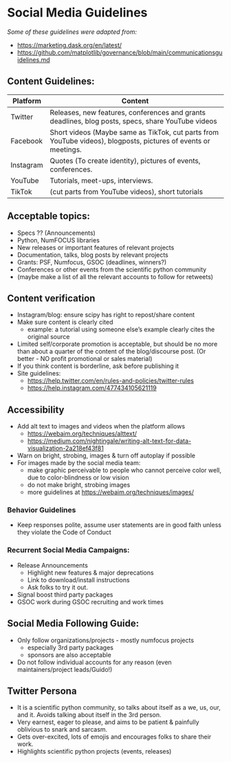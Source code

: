# Social Media Guidelines

*Some  of these guidelines were adapted from:*
- https://marketing.dask.org/en/latest/
- https://github.com/matplotlib/governance/blob/main/communicationsguidelines.md 

## Content Guidelines:

| Platform | Content  | 
| -------- | -------- | 
| Twitter  | Releases, new features, conferences and grants deadlines, blog posts, specs, share YouTube videos |
| Facebook  | Short videos (Maybe same as TikTok, cut parts from YouTube videos), blogposts, pictures of events or meetings. |
| Instagram  | Quotes (To create identity), pictures of events, conferences. |
| YouTube  | Tutorials, meet-ups, interviews. |
| TikTok  | (cut parts from YouTube videos), short tutorials |

## Acceptable topics:

- Specs ?? (Announcements)
- Python, NumFOCUS libraries
- New releases or important features of relevant projects
- Documentation, talks, blog posts by relevant projects
- Grants: PSF, Numfocus, GSOC (deadlines, winners?)
- Conferences or other events from the scientific python community
- (maybe make a list of all the relevant accounts to follow for retweets)

## Content verification

- Instagram/blog: ensure scipy has right to repost/share content
- Make sure content is clearly cited
    - example: a tutorial using someone else’s example clearly cites the original source
- Limited self/corporate promotion is acceptable, but should be no more than about a quarter of the content of the blog/discourse post. (Or better - NO profit promotional or sales material)
- If you think content is borderline, ask before publishing it
- Site guidelines:
    - https://help.twitter.com/en/rules-and-policies/twitter-rules
    - https://help.instagram.com/477434105621119

## Accessibility

- Add alt text to images and videos when the platform allows
    - https://webaim.org/techniques/alttext/
    - https://medium.com/nightingale/writing-alt-text-for-data-visualization-2a218ef43f81
- Warn on bright, strobing, images & turn off autoplay if possible
- For images made by the social media team:
    - make graphic perceivable to people who cannot perceive color well, due to color-blindness or low vision
    - do not make bright, strobing images
    - more guidelines at https://webaim.org/techniques/images/

### Behavior Guidelines

- Keep responses polite, assume user statements are in good faith unless they violate the Code of Conduct

### Recurrent Social Media Campaigns:

- Release Announcements
    - Highlight new features & major deprecations
    - Link to download/install instructions
    - Ask folks to try it out.
- Signal boost third party packages
- GSOC work during GSOC recruiting and work times

## Social Media Following Guide:

- Only follow organizations/projects - mostly numfocus projects
    - especially 3rd party packages
    - sponsors are also acceptable
- Do not follow individual accounts for any reason (even maintainers/project leads/Guido!)

## Twitter Persona

- It is a scientific python community, so talks about itself as a we, us, our, and it. Avoids talking about itself in the 3rd person.
- Very earnest, eager to please, and aims to be patient & painfully oblivious to snark and sarcasm.
- Gets over-excited, lots of emojis and encourages folks to share their work.
- Highlights scientific python projects (events, releases)

